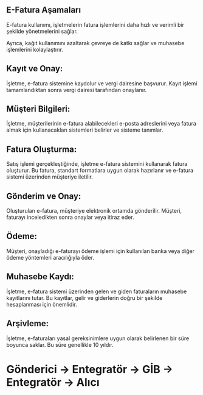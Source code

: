 ﻿## E-Fatura Aşamaları

E-fatura kullanımı, işletmelerin fatura işlemlerini daha hızlı ve verimli bir şekilde yönetmelerini sağlar. 

Ayrıca, kağıt kullanımını azaltarak çevreye de katkı sağlar ve muhasebe işlemlerini kolaylaştırır.

## Kayıt ve Onay:
İşletme, e-fatura sistemine kaydolur ve vergi dairesine başvurur. 
Kayıt işlemi tamamlandıktan sonra vergi dairesi tarafından onaylanır.

## Müşteri Bilgileri:
İşletme, müşterilerinin e-fatura alabilecekleri 
e-posta adreslerini veya fatura almak için kullanacakları sistemleri belirler ve sisteme tanımlar.

## Fatura Oluşturma:
Satış işlemi gerçekleştiğinde, işletme e-fatura sistemini kullanarak fatura oluşturur. 
Bu fatura, standart formatlara uygun olarak hazırlanır ve e-fatura sistemi üzerinden müşteriye iletilir.

## Gönderim ve Onay:
Oluşturulan e-fatura, müşteriye elektronik ortamda gönderilir. 
Müşteri, faturayı inceledikten sonra onaylar veya itiraz eder.

## Ödeme:
Müşteri, onayladığı e-faturayı ödeme işlemi için 
kullanılan banka veya diğer ödeme yöntemleri aracılığıyla öder.

## Muhasebe Kaydı:
İşletme, e-fatura sistemi üzerinden gelen ve giden faturaların muhasebe kayıtlarını tutar.
Bu kayıtlar, gelir ve giderlerin doğru bir şekilde hesaplanması için önemlidir.


## Arşivleme:
İşletme, e-faturaları yasal gereksinimlere uygun 
olarak belirlenen bir süre boyunca saklar. Bu süre genellikle 10 yıldır.

# Gönderici → Entegratör → GİB → Entegratör → Alıcı 